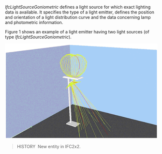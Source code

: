 ﻿_IfcLightSourceGoniometric_ defines a light source for which exact lighting data is available. It specifies the type of a light emitter, defines the position and orientation of a light distribution curve and the data concerning lamp and photometric information.

Figure 1 shows an example of a light emitter having two light sources (of type _IfcLightSourceGoniometric_).

!["Example"](../../../../../../figures/ifclightsourcegoniometric_fig1.gif "Figure 1 &mdash; Light source goniometric")

> HISTORY&nbsp; New entity in IFC2x2.
